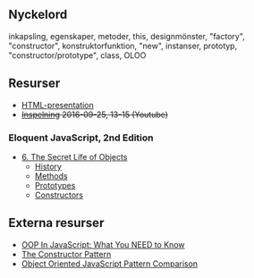 ## Nyckelord

inkapsling, egenskaper, metoder, this, designmönster, "factory",  "constructor", konstruktorfunktion, "new", instanser,  prototyp, "constructor/prototype", class, OLOO

## Resurser

- [HTML-presentation](https://rawgit.com/1dv021/syllabus/master/presentationer/06/index.html#)
- <del>[Inspelning](https://youtu.be/ZWvYAAftlBM) 2016-09-25, 13-15 (Youtube)</del>

### Eloquent JavaScript, 2nd Edition 

- [6. The Secret Life of Objects](http://eloquentjavascript.net/06_object.html)
  - [History](http://eloquentjavascript.net/06_object.html#h_kMzWSXQAtV)
  - [Methods](http://eloquentjavascript.net/06_object.html#h_fkrGgDyRWc)
  - [Prototypes](http://eloquentjavascript.net/06_object.html#h_SumMlRB7yn)
  - [Constructors](http://eloquentjavascript.net/06_object.html#h_YKXJZqcaJA)


## Externa resurser

- [OOP In JavaScript: What You NEED to Know](http://javascriptissexy.com/oop-in-javascript-what-you-need-to-know/)
- [The Constructor Pattern](http://addyosmani.com/resources/essentialjsdesignpatterns/book/#constructorpatternjavascript)
- [Object Oriented JavaScript Pattern Comparison](https://john-dugan.com/object-oriented-javascript-pattern-comparison/)
